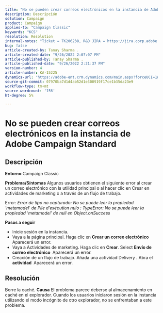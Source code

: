 ```yaml
---
title: "No se pueden crear correos electrónicos en la instancia de Adobe Campaign Standard"
description: Descripción
solution: Campaign
product: Campaign
applies-to: "Campaign Classic"
keywords: "KCS"
resolution: Resolution
internal-notes: "Ticket = TK206238, R&D JIRA = https://jira.corp.adobe.com/browse/CAMP-39887"
bug: false
article-created-by: Tanay Sharma .
article-created-date: "9/26/2022 2:07:07 PM"
article-published-by: Tanay Sharma .
article-published-date: "9/26/2022 2:21:37 PM"
version-number: 4
article-number: KA-15225
dynamics-url: "https://adobe-ent.crm.dynamics.com/main.aspx?forceUCI=1&pagetype=entityrecord&etn=knowledgearticle&id=db99be7e-a43d-ed11-9db1-002248086735"
source-git-commit: 07970ba7d1d4ab52d1e300919f17ce1b35da23e9
workflow-type: tm+mt
source-wordcount: '156'
ht-degree: 5%

---
```


# No se pueden crear correos electrónicos en la instancia de Adobe Campaign Standard

## Descripción

<b>Entorno</b>
Campaign Classic


<b>Problema/Síntomas</b>
Algunos usuarios obtienen el siguiente error al crear un correo electrónico con la utilidad principal o al hacer clic en Crear en actividades de marketing o a través de un flujo de trabajo.

Error: *Error de tipo no capturado: No se puede leer la propiedad &#39;metamodel&#39; de Pile d&#39;exécution nulo : TypeError: No se puede leer la propiedad &#39;metamodel&#39; de null en Object.onSuccess*



<b>Pasos a seguir</b>

- Inicie sesión en la instancia.
- Vaya a la página principal. Haga clic en <b>Crear un correo electrónico </b> Aparecerá un error.
- Vaya a Actividades de marketing. Haga clic en <b>Crear</b>. Select <b>Envío de correo electrónico </b> Aparecerá un error.
- Creación de un flujo de trabajo. Añada una actividad Delivery . Abra el <b>actividad </b> Aparecerá un error.



## Resolución


Borre la caché.
<b>Causa</b>
El problema parece deberse al almacenamiento en caché en el explorador. Cuando los usuarios iniciaron sesión en la instancia utilizando el modo incógnito de otro explorador, no se enfrentaban a este problema.
